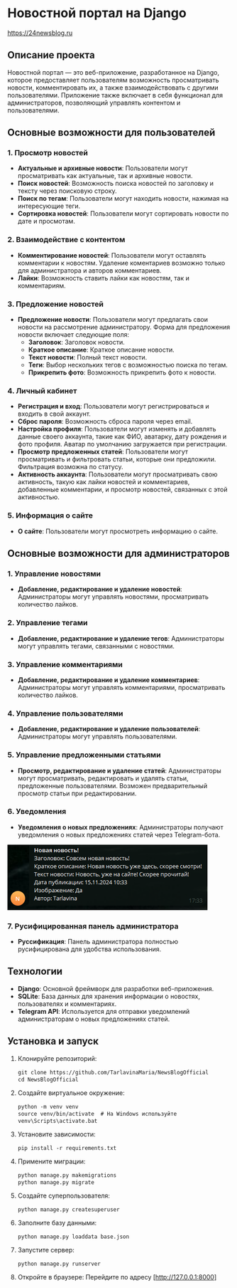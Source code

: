 # Новостной портал на Django

https://24newsblog.ru

## Описание проекта

Новостной портал — это веб-приложение, разработанное на Django, которое предоставляет пользователям возможность просматривать новости, комментировать их, а также взаимодействовать с другими пользователями. Приложение также включает в себя функционал для администраторов, позволяющий управлять контентом и пользователями.

## Основные возможности для пользователей

### 1. Просмотр новостей
- **Актуальные и архивные новости**: Пользователи могут просматривать как актуальные, так и архивные новости.
- **Поиск новостей**: Возможность поиска новостей по заголовку и тексту через поисковую строку.
- **Поиск по тегам**: Пользователи могут находить новости, нажимая на интересующие теги.
- **Сортировка новостей**: Пользователи могут сортировать новости по дате и просмотам.

### 2. Взаимодействие с контентом
- **Комментирование новостей**: Пользователи могут оставлять комментарии к новостям. Удаление коментариев возможно только для администратора и авторов комментариев.
- **Лайки**: Возможность ставить лайки как новостям, так и комментариям. 

### 3. Предложение новостей
- **Предложение новости**: Пользователи могут предлагать свои новости на рассмотрение администратору. Форма для предложения новости включает следующие поля:
  - **Заголовок**: Заголовок новости.
  - **Краткое описание**: Краткое описание новости.
  - **Текст новости**: Полный текст новости.
  - **Теги**: Выбор нескольких тегов с возможностью поиска по тегам.
  - **Прикрепить фото**: Возможность прикрепить фото к новости.

### 4. Личный кабинет
- **Регистрация и вход**: Пользователи могут регистрироваться и входить в свой аккаунт.
- **Сброс пароля**: Возможность сброса пароля через email.
- **Настройка профиля**: Пользователи могут изменять и добавлять данные своего аккаунта, такие как ФИО, аватарку, дату рождения и фото профиля. Аватар по умолчанию загружается при регистрации.
- **Просмотр предложенных статей**: Пользователи могут просматривать и фильтровать статьи, которые они предложили. Фильтрация возможна по статусу.
- **Активность аккаунта**: Пользователи могут просматривать свою активность, такую как лайки новостей и комментариев, добавленные комментарии, и просмотр новостей, связанных с этой активностью.

### 5. Информация о сайте
- **О сайте**: Пользователи могут просмотреть информацию о сайте.

## Основные возможности для администраторов

### 1. Управление новостями
- **Добавление, редактирование и удаление новостей**: Администраторы могут управлять новостями, просматривать количество лайков.

### 2. Управление тегами
- **Добавление, редактирование и удаление тегов**: Администраторы могут управлять тегами, связанными с новостями.

### 3. Управление комментариями
- **Добавление, редактирование и удаление комментариев**: Администраторы могут управлять комментариями, просматривать количество лайков.

### 4. Управление пользователями
- **Добавление, редактирование и удаление пользователей**: Администраторы могут управлять пользователями.

### 5. Управление предложенными статьями
- **Просмотр, редактирование и удаление статей**: Администраторы могут просматривать, редактировать и удалять статьи, предложенные пользователями. Возможен предварительный просмотр статьи при редактировании.

### 6. Уведомления
- **Уведомления о новых предложениях**: Администраторы получают уведомления о новых предложениях статей через Telegram-бота.

![Локальное изображение](TelegramBot.png)

### 7. Русифицированная панель администратора
- **Руссификация**: Панель администратора полностью русифицирована для удобства использования.

## Технологии
- **Django**: Основной фреймворк для разработки веб-приложения.
- **SQLite**: База данных для хранения информации о новостях, пользователях и комментариях.
- **Telegram API**: Используется для отправки уведомлений администраторам о новых предложениях статей.

## Установка и запуск

1. Клонируйте репозиторий:
   ```
   git clone https://github.com/TarlavinaMaria/NewsBlogOfficial
   cd NewsBlogOfficial
   ```

2. Создайте виртуальное окружение:
   ```
   python -m venv venv
   source venv/bin/activate  # На Windows используйте venv\Scripts\activate.bat
   ```

3. Установите зависимости:
   ```
   pip install -r requirements.txt
   ```

4. Примените миграции:
   ```
   python manage.py makemigrations
   python manage.py migrate
   ```

5. Создайте суперпользователя:
   ```
   python manage.py createsuperuser
   ```

6. Заполните базу данными:
   ```
   python manage.py loaddata base.json
   ```

7. Запустите сервер:
   ```
   python manage.py runserver
   ```

8. Откройте в браузере:
   Перейдите по адресу [http://127.0.0.1:8000]
